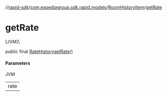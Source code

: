 //[rapid-sdk](../../../index.md)/[com.expediagroup.sdk.rapid.models](../index.md)/[RoomHistoryItem](index.md)/[getRate](get-rate.md)

# getRate

[JVM]\

public final [RateHistory](../-rate-history/index.md)[getRate](get-rate.md)()

#### Parameters

JVM

| |
|---|
| rate |

